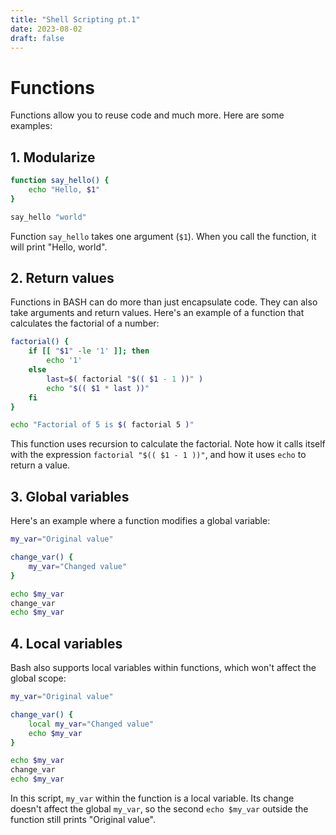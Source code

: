 ```yaml
---
title: "Shell Scripting pt.1"
date: 2023-08-02
draft: false
---
```

# Functions

Functions allow you to reuse code and much more. Here are some examples:

## 1. Modularize 

```bash
function say_hello() {
    echo "Hello, $1"
}

say_hello "world"
```

Function `say_hello` takes one argument (`$1`). When you call the function, it will print "Hello, world".


## 2. Return values

Functions in BASH can do more than just encapsulate code. They can also take arguments and return values. Here's an example of a function that calculates the factorial of a number:

   ```bash
   factorial() {
       if [[ "$1" -le '1' ]]; then
           echo '1'
       else
           last=$( factorial "$(( $1 - 1 ))" )
           echo "$(( $1 * last ))"
       fi
   }

   echo "Factorial of 5 is $( factorial 5 )"
   ```

This function uses recursion to calculate the factorial. Note how it calls itself with the expression `factorial "$(( $1 - 1 ))"`, and how it uses `echo` to return a value.


## 3. Global variables


Here's an example where a function modifies a global variable:

   ```bash
   my_var="Original value"

   change_var() {
       my_var="Changed value"
   }

   echo $my_var
   change_var
   echo $my_var
   ```


## 4. Local variables

Bash also supports local variables within functions, which won't affect the 
global scope:

   ```bash
   my_var="Original value"

   change_var() {
       local my_var="Changed value"
       echo $my_var
   }

   echo $my_var
   change_var
   echo $my_var
   ```

In this script, `my_var` within the function is a local variable. Its change doesn't affect the global `my_var`, so the second `echo $my_var` outside the function still prints "Original value".
